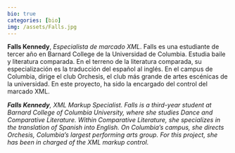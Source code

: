 ```yaml
---
bio: true
categories: [bio]
img: /assets/Falls.jpg
---
```



**Falls Kennedy**, *Especialista de marcado XML*. Falls es una estudiante de tercer año en Barnard College de la Universidad de Columbia. Estudia baile y literatura comparada. En el terreno de la literatura comparada, su especialización es la traducción del español al inglés. En el campus de Columbia, dirige el club Orchesis, el club más grande de artes escénicas de la universidad. En este proyecto, ha sido la encargado del control del marcado XML.

<em>**Falls Kennedy**, *XML Markup Specialist*. Falls is a third-year student at Barnard College of Columbia University, where she studies Dance and Comparative Literature. Within Comparative Literature, she specializes in the translation of Spanish into English. On Columbia’s campus, she directs Orchesis, Columbia’s largest performing arts group. For this project, she has been in charged of the XML markup control.</em>

